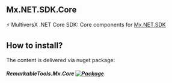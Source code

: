 ## Mx.NET.SDK.Core
⚡ MultiversX .NET Core SDK: Core components for [Mx.NET.SDK](https://github.com/RemarkableTools/Mx.NET.SDK)

## How to install?
The content is delivered via nuget package:
##### RemarkableTools.Mx.Core [![Package](https://img.shields.io/nuget/v/RemarkableTools.Mx.Core)](https://www.nuget.org/packages/RemarkableTools.Mx.Core/)
